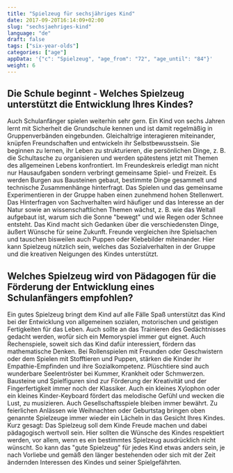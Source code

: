 ```yaml
---
title: "Spielzeug für sechsjähriges Kind"
date: 2017-09-20T16:14:09+02:00
slug: "sechsjaehriges-kind"
language: "de"
draft: false
tags: ["six-year-olds"]
categories: ["age"]
appData: '{"c": "Spielzeug", "age_from": "72", "age_until": "84"}'
weight: 6
---
```


<h2> Die Schule beginnt - Welches Spielzeug unterstützt die Entwicklung Ihres Kindes?</h2>
 
Auch Schulanfänger spielen weiterhin sehr gern. Ein Kind von sechs Jahren lernt mit Sicherheit die Grundschule kennen und ist damit regelmäßig in Gruppenverbänden eingebunden. Gleichaltrige interagieren miteinander, knüpfen Freundschaften und entwickeln ihr Selbstbewusstsein. Sie beginnen zu lernen, ihr Leben zu strukturieren, die persönlichen Dinge, z. B. die Schultasche zu organisieren und werden spätestens jetzt mit Themen des allgemeinen Lebens konfrontiert. Im Freundeskreis erledigt man nicht nur Hausaufgaben sondern verbringt gemeinsame Spiel- und Freizeit. Es werden Burgen aus Bausteinen gebaut, bestimmte Dinge gesammelt und technische Zusammenhänge hinterfragt. Das Spielen und das gemeinsame Experimentieren in der Gruppe haben einen zunehmend hohen Stellenwert. Das Hinterfragen von Sachverhalten wird häufiger und das Interesse an der Natur sowie an wissenschaftlichen Themen wächst, z. B. wie das Weltall aufgebaut ist, warum sich die Sonne "bewegt" und wie Regen oder Schnee entsteht. Das Kind macht sich Gedanken über die verschiedensten Dinge, äußert Wünsche für seine Zukunft. Freunde vergleichen ihre Spielsachen und tauschen bisweilen auch Puppen oder Klebebilder miteinander. Hier kann Spielzeug nützlich sein, welches das Sozialverhalten in der Gruppe und die kreativen Neigungen des Kindes unterstützt. 
 
<h2>Welches Spielzeug wird von Pädagogen für die Förderung der Entwicklung eines Schulanfängers empfohlen?</h2> 
 
Ein gutes Spielzeug bringt dem Kind auf alle Fälle Spaß unterstützt das Kind bei der Entwicklung von allgemeinen sozialen, motorischen und geistigen Fertigkeiten für das Leben. Auch sollte an das Trainieren des Gedächtnisses gedacht werden, wofür sich ein Memoryspiel immer gut eignet. Auch Rechenspiele, soweit sich das Kind dafür interessiert, fördern das mathematische Denken. Bei Rollenspielen mit Freunden oder Geschwistern oder dem Spielen mit Stofftieren und Puppen, stärken die Kinder ihr Empathie-Empfinden und ihre Sozialkompetenz. Plüschtiere sind auch wunderbare Seelentröster bei Kummer, Krankheit oder Schmwerzen. Bausteine und Spielfiguren sind zur Förderung der Kreativität und der Fingerfertigkeit immer noch der Klassiker. Auch ein kleines Xylophon oder ein kleines Kinder-Keyboard fördert das melodische Gefühl und wecken die Lust, zu musizieren. Auch Gesellschaftsspiele bleiben immer bewährt. Zu feierlichen Anlässen wie Weihnachten oder Geburtstag bringen oben genannte Spielzeuge immer wieder ein Lächeln in das Gesicht Ihres Kindes. Kurz gesagt: Das Spielzeug soll dem Kinde Freude machen und dabei pädagogisch wertvoll sein. Hier sollten die Wünsche des Kindes respektiert werden, vor allem, wenn es ein bestimmtes Spielzeug ausdrücklich nicht wünscht. So kann das "gute Spielzeug" für jedes Kind etwas anders sein, je nach Vorliebe und gemäß den länger bestehenden oder sich mit der Zeit ändernden Interessen des Kindes und seiner Spielgefährten.
